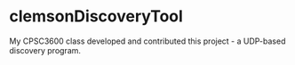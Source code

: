 # clemsonDiscoveryTool
My CPSC3600 class developed and contributed this project -   a UDP-based  discovery program.
